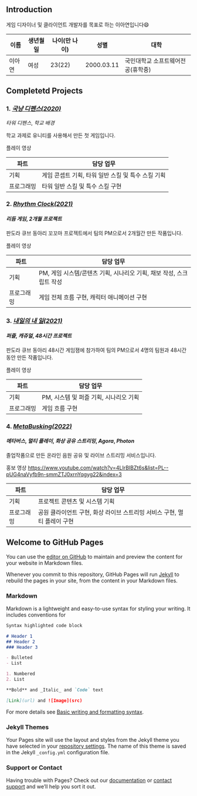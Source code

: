 ## Introduction

게임 디자이너 및 클라이언트 개발자를 목표로 하는 이아연입니다:smile:

|이름|생년월일|나이(만 나이)|성별|대학|
|---|---|---|---|---|
|이아연|여성|23(22)|2000.03.11|국민대학교 소프트웨어전공(휴학중)|


## Completetd Projects

### 1. [_국냥 디펜스(2020)_](https://github.com/leeZn30/KookCatDefense)

_타워 디펜스_, _학교 배경_

학교 과제로 유니티를 사용해서 만든 첫 게임입니다.

플레이 영상

|파트|담당 업무|
|---|----|
|기획|게임 콘셉트 기획, 타워 일반 스킬 및 특수 스킬 기획|
|프로그래밍|타워 일반 스킬 및 특수 스킬 구현|


### 2. [_Rhythm Clock(2021)_](https://github.com/leeZn30/Rhythm-Clock)

#### _리듬 게임_, _2개월 프로젝트_

판도라 큐브 동아리 꼬꼬마 프로젝트에서 팀의 PM으로서 2개월간 만든 작품입니다.

플레이 영상

|파트|담당 업무|
|---|----|
|기획|PM, 게임 시스템/콘텐츠 기획, 시나리오 기획, 채보 작성, 스크립트 작성|
|프로그래밍|게임 전체 흐름 구현, 캐릭터 애니메이션 구현|


### 3. [_내일의 내 일(2021)_](https://github.com/leeZn30/Tomorrow-My-Work)

#### _퍼즐_, _캐쥬얼_, _48시간 프로젝트_

판도라 큐브 동아리 48시간 게임잼에 참가하여 팀의 PM으로서 4명의 팀원과 48시간동안 만든 작품입니다.

플레이 영상

|파트|담당 업무|
|---|----|
|기획|PM, 시스템 및 퍼즐 기획, 시나리오 기획|
|프로그래밍|게임 흐름 구현|


### 4. [_MetaBusking(2022)_](https://github.com/leeZn30/capstone-2022-11)

#### _메타버스_, _멀티 플레이_, _화상 공유 스트리밍_, _Agora_, _Photon_

졸업작품으로 만든 온라인 음원 공유 및 라이브 스트리밍 서비스입니다.

홍보 영상
https://www.youtube.com/watch?v=4LIrBIBZt6s&list=PL--pUG4naVyfb9n-smmZTJ0xrnYqgyg22&index=3

|파트|담당 업무|
|---|----|
|기획|프로젝트 콘텐츠 및 시스템 기획|
|프로그래밍|공원 클라이언트 구현, 화상 라이브 스트리밍 서비스 구현, 멀티 플레이 구현|

## Welcome to GitHub Pages

You can use the [editor on GitHub](https://github.com/leeZn30/Portfolio/edit/main/README.md) to maintain and preview the content for your website in Markdown files.

Whenever you commit to this repository, GitHub Pages will run [Jekyll](https://jekyllrb.com/) to rebuild the pages in your site, from the content in your Markdown files.

### Markdown

Markdown is a lightweight and easy-to-use syntax for styling your writing. It includes conventions for

```markdown
Syntax highlighted code block

# Header 1
## Header 2
### Header 3

- Bulleted
- List

1. Numbered
2. List

**Bold** and _Italic_ and `Code` text

[Link](url) and ![Image](src)
```

For more details see [Basic writing and formatting syntax](https://docs.github.com/en/github/writing-on-github/getting-started-with-writing-and-formatting-on-github/basic-writing-and-formatting-syntax).

### Jekyll Themes

Your Pages site will use the layout and styles from the Jekyll theme you have selected in your [repository settings](https://github.com/leeZn30/Portfolio/settings/pages). The name of this theme is saved in the Jekyll `_config.yml` configuration file.

### Support or Contact

Having trouble with Pages? Check out our [documentation](https://docs.github.com/categories/github-pages-basics/) or [contact support](https://support.github.com/contact) and we’ll help you sort it out.
